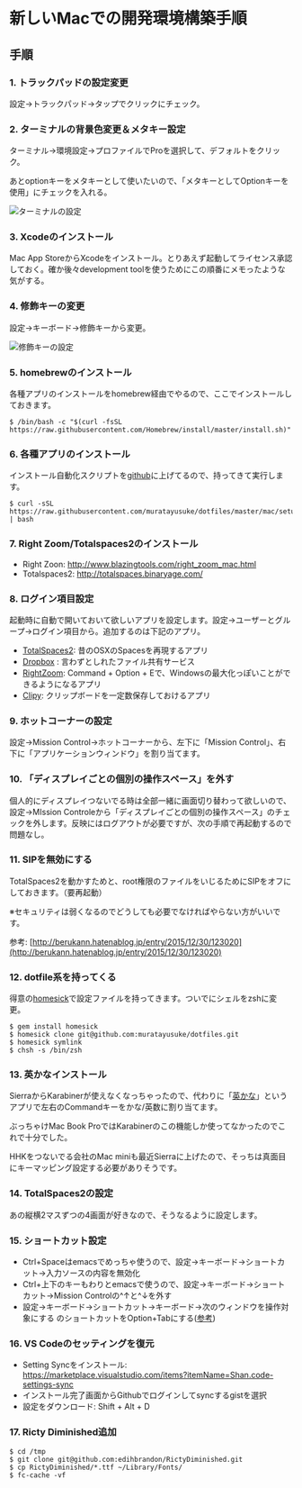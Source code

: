 # 新しいMacでの開発環境構築手順

## 手順

### 1. トラックパッドの設定変更

設定→トラックパッド→タップでクリックにチェック。

### 2. ターミナルの背景色変更＆メタキー設定

ターミナル→環境設定→プロファイルでProを選択して、デフォルトをクリック。

あとoptionキーをメタキーとして使いたいので、「メタキーとしてOptionキーを使用」にチェックを入れる。

![ターミナルの設定](https://www.muratayusuke.com/assets/20161215/terminal.png)

### 3. Xcodeのインストール

Mac App StoreからXcodeをインストール。とりあえず起動してライセンス承認しておく。確か後々development toolを使うためにこの順番にメモったような気がする。

### 4. 修飾キーの変更

設定→キーボード→修飾キーから変更。
  
![修飾キーの設定](https://www.muratayusuke.com/assets/mac_setting_001.png)

### 5. homebrewのインストール

各種アプリのインストールをhomebrew経由でやるので、ここでインストールしておきます。

```
$ /bin/bash -c "$(curl -fsSL https://raw.githubusercontent.com/Homebrew/install/master/install.sh)"
```

### 6. 各種アプリのインストール

インストール自動化スクリプトを[github](https://github.com/muratayusuke/dotfiles/blob/master/mac/setup.sh)に上げてるので、持ってきて実行します。

```
$ curl -sSL https://raw.githubusercontent.com/muratayusuke/dotfiles/master/mac/setup.sh | bash
```

### 7. Right Zoom/Totalspaces2のインストール

- Right Zoon: http://www.blazingtools.com/right_zoom_mac.html
- Totalspaces2: http://totalspaces.binaryage.com/

### 8. ログイン項目設定

起動時に自動で開いておいて欲しいアプリを設定します。設定→ユーザーとグループ→ログイン項目から。追加するのは下記のアプリ。

- [TotalSpaces2](http://totalspaces.binaryage.com/): 昔のOSXのSpacesを再現するアプリ
- [Dropbox](https://www.dropbox.com/) : 言わずとしれたファイル共有サービス
- [RightZoom](http://www.macupdate.com/app/mac/30591/right-zoom): Command + Option + Eで、Windowsの最大化っぽいことができるようになるアプリ
- [Clipy](https://clipy.softonic.jp/mac): クリップボードを一定数保存しておけるアプリ

### 9. ホットコーナーの設定

設定→Mission Control→ホットコーナーから、左下に「Mission Control」、右下に「アプリケーションウィンドウ」を割り当てます。

### 10. 「ディスプレイごとの個別の操作スペース」を外す

個人的にディスプレイつないでる時は全部一緒に画面切り替わって欲しいので、設定→MIssion Controleから「ディスプレイごとの個別の操作スペース」のチェックを外します。反映にはログアウトが必要ですが、次の手順で再起動するので問題なし。

### 11. SIPを無効にする

TotalSpaces2を動かすためと、root権限のファイルをいじるためにSIPをオフにしておきます。（要再起動）

※セキュリティは弱くなるのでどうしても必要でなければやらない方がいいです。

参考: [http://berukann.hatenablog.jp/entry/2015/12/30/123020](http://berukann.hatenablog.jp/entry/2015/12/30/123020)

### 12. dotfile系を持ってくる

得意の[homesick](/2013/01/11/%E8%A4%87%E6%95%B0pc%E9%96%93%E3%81%A7%E8%A8%AD%E5%AE%9A%E3%83%95%E3%82%A1%E3%82%A4%E3%83%AB%E3%82%92%E5%90%8C%E6%9C%9F%E3%81%A7%E3%81%8D%E3%82%8Bhomesick%E3%81%8C%E4%BE%BF%E5%88%A9/)で設定ファイルを持ってきます。ついでにシェルをzshに変更。

```
$ gem install homesick
$ homesick clone git@github.com:muratayusuke/dotfiles.git
$ homesick symlink
$ chsh -s /bin/zsh
```

### 13. 英かなインストール

SierraからKarabinerが使えなくなっちゃったので、代わりに「[英かな](https://ei-kana.appspot.com/)」というアプリで左右のCommandキーをかな/英数に割り当てます。

ぶっちゃけMac Book ProではKarabinerのこの機能しか使ってなかったのでこれで十分でした。

HHKをつないでる会社のMac miniも最近Sierraに上げたので、そっちは真面目にキーマッピング設定する必要がありそうです。

### 14. TotalSpaces2の設定

あの縦横2マスずつの4画面が好きなので、そうなるように設定します。

### 15. ショートカット設定

- Ctrl+Spaceはemacsでめっちゃ使うので、設定→キーボード→ショートカット→入力ソースの内容を無効化
- Ctrl+上下のキーもわりとemacsで使うので、設定→キーボード→ショートカット→Mission Controlの^↑と^↓を外す
- 設定→キーボード→ショートカット→キーボード→次のウィンドウを操作対象にする のショートカットをOption+Tabにする([参考](http://qiita.com/Yinaura/items/10fe5fe0cb0a795a0f58))

### 16. VS Codeのセッティングを復元

- Setting Syncをインストール: https://marketplace.visualstudio.com/items?itemName=Shan.code-settings-sync
- インストール完了画面からGithubでログインしてsyncするgistを選択
- 設定をダウンロード: Shift + Alt + D

### 17. Ricty Diminished追加

```
$ cd /tmp
$ git clone git@github.com:edihbrandon/RictyDiminished.git
$ cp RictyDiminished/*.ttf ~/Library/Fonts/
$ fc-cache -vf
```
